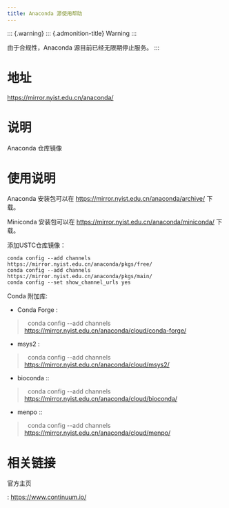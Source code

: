 ```yaml
---
title: Anaconda 源使用帮助
---
```


::: {.warning}
::: {.admonition-title}
Warning
:::

由于合规性，Anaconda 源目前已经无限期停止服务。
:::

地址
====

<https://mirror.nyist.edu.cn/anaconda/>

说明
====

Anaconda 仓库镜像

使用说明
========

Anaconda 安装包可以在 <https://mirror.nyist.edu.cn/anaconda/archive/>
下载。

Miniconda 安装包可以在 <https://mirror.nyist.edu.cn/anaconda/miniconda/>
下载。

添加USTC仓库镜像：

    conda config --add channels https://mirror.nyist.edu.cn/anaconda/pkgs/free/
    conda config --add channels https://mirror.nyist.edu.cn/anaconda/pkgs/main/
    conda config --set show_channel_urls yes

Conda 附加库:

-   Conda Forge :

>   conda config \--add channels
> <https://mirror.nyist.edu.cn/anaconda/cloud/conda-forge/> 

-   msys2 :

>   conda config \--add channels
> <https://mirror.nyist.edu.cn/anaconda/cloud/msys2/> 

-   bioconda :: 

>   conda config \--add channels
> <https://mirror.nyist.edu.cn/anaconda/cloud/bioconda/> 

-   menpo :: 

>   conda config \--add channels
> <https://mirror.nyist.edu.cn/anaconda/cloud/menpo/>  

相关链接
========

官方主页

:   <https://www.continuum.io/>
